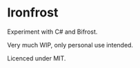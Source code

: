 # Ironfrost

Experiment with C# and Bifrost.

Very much WIP, only personal use intended.

Licenced under MIT.